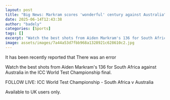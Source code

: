 ```yaml
---
layout: post
title: "Big News: Markram scores 'wonderful' century against Australia"
date: 2025-06-14T12:43:38
author: "badely"
categories: [Sports]
tags: []
excerpt: "Watch the best shots from Aiden Markram's 136 for South Africa against Australia in the ICC World Test Championship final."
image: assets/images/7a44a53d7fbb968a1328921c628610c2.jpg
---
```


It has been recently reported that There was an error

Watch the best shots from Aiden Markram's 136 for South Africa against Australia in the ICC World Test Championship final.

FOLLOW LIVE: ICC World Test Championship - South Africa v Australia

Available to UK users only.

